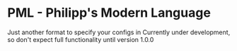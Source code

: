 # PML - Philipp's Modern Language
Just another format to specify your configs in
Currently under development, so don't expect full functionality until version 1.0.0
